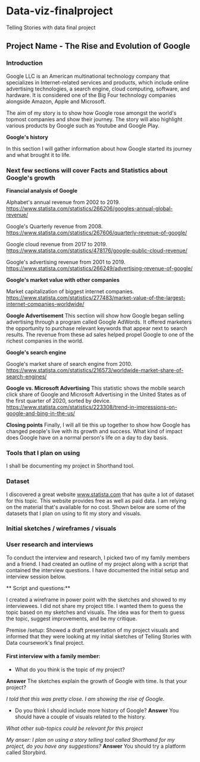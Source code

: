 # Data-viz-finalproject
Telling Stories with data final project

## Project Name - The Rise and Evolution of Google

### Introduction

Google LLC is an American multinational technology company that specializes in Internet-related services and products, which include online advertising technologies, a search engine, cloud computing, software, and hardware. It is considered one of the Big Four technology companies alongside Amazon, Apple and Microsoft.

The aim of my story is to show how Google rose amongst the world's topmost companies and show their journey. The story will also highlight various products by Google such as Youtube and Google Play.

**Google's history**

In this section I will gather information about how Google started its journey and what brought it to life. 

### Next few sections will cover Facts and Statistics about Google's growth

**Financial analysis of Google**

Alphabet's annual revenue from 2002 to 2019.
https://www.statista.com/statistics/266206/googles-annual-global-revenue/

Google's Quarterly revenue from 2008.
https://www.statista.com/statistics/267606/quarterly-revenue-of-google/

Google cloud revenue from 2017 to 2019.
https://www.statista.com/statistics/478176/google-public-cloud-revenue/

Google's advertising revenue from 2001 to 2019.
https://www.statista.com/statistics/266249/advertising-revenue-of-google/

**Google's market value with other companies**

Market capitalization of biggest internet companies.
https://www.statista.com/statistics/277483/market-value-of-the-largest-internet-companies-worldwide/

**Google Advertisement**
This section will show how Google began selling advertising through a program called Google AdWords. It offered marketers the opportunity to purchase relevant keywords that appear next to search results. The revenue from these ad sales helped propel Google to one of the richest companies in the world.


**Google's search engine**

Google's market share of search engine from 2010.
https://www.statista.com/statistics/216573/worldwide-market-share-of-search-engines/

**Google vs. Microsoft Advertising**
This statistic shows the mobile search click share of Google and Microsoft Advertising in the United States as of the first quarter of 2020, sorted by device. 
https://www.statista.com/statistics/223308/trend-in-impressions-on-google-and-bing-in-the-us/

**Closing points**
Finally, I will all tie this up together to show how Google has changed people's live with its growth and success. What kind of impact does Google have on a normal person's life on a day to day basis.


### Tools that I plan on using
I shall be documenting my project in Shorthand tool.

### Dataset
I discovered a great website www.statista.com that has quite a lot of dataset for this topic. This website provides free as well as paid data. I am relying on the material that's available for no cost.
Shown below are some of the datasets that I plan on using to fit my story and visuals.

### Initial sketches / wireframes / visuals

### User research and interviews

To conduct the interview and research, I picked two of my family members and a friend. I had created an outline of my project along with a script that contained the interview questions. I have documented the initial setup and interview session below.

** Script and questions:**

I created a wireframe in power point with the sketches and showed to my interviewees. I did not share my project title. I wanted them to guess the topic based on my sketches and visuals. The idea was for them to guess the topic, suggest improvements, and be my critique.

Premise /setup:
Showed a draft presentation of my project visuals and informed that they were looking at my initial sketches of Telling Stories with Data coursework's final project. 

#### First interview with a family member:
 
 *  What do you think is the topic of my project?

**Answer** The sketches explain the growth of Google with time. Is that your project?

*I told that this was pretty close. I am showing the rise of Google.*

 * Do you think I should include more history of Google?
**Answer** You should have a couple of visuals related to the history.

 *What other sub-topics could be relevant for this project*

 *My anser: I plan on using a story telling tool called Shorthand for my project, do you have any suggestions?*
**Answer** You should try a platform called Storybird.

